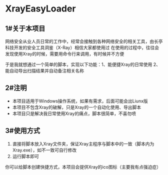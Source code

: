 # XrayEasyLoader

## 1#关于本项目
网络安全从业人员日常的工作中，经常会接触到各种网络安全的相关工具，由长亭科技开发的安全工具洞鉴（X-Ray）相信大家都使用过
在使用的过程中，往往会发现使用Xray的时候，需要用命令行来调用，有时候并不方便

于是我就想通过一个简单的脚本，实现以下功能：1、能便捷Xray的日常使用 2、能自动导出扫描结果并自动备注相关名称

## 2#注明
- 本项目适用于Windows操作系统，如果有需求，后面可能会出Liunx版
- 本项目不包含Xray的破解，只是Xray的一个自动化使用、导出脚本
- 本项目只是解决我日常使用Xray的痛点，脚本很简单，不喜勿喷

## 3#使用方式
1. 直接将脚本放入Xray文件夹，保证Xray主程序与脚本中的一致（脚本内为Xray.exe），如不一致可自行修改
2. 运行脚本即可

你可以给脚本创建快捷方式，本项目会提供Xray的ico图标（主要我有点强迫症）

